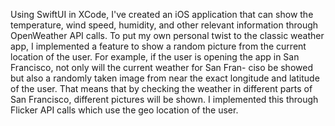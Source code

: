 Using SwiftUI in XCode, I've created an iOS application that can show the temperature, wind speed, humidity, 
and other relevant information through OpenWeather API calls. To put my own personal twist to the classic
weather app, I implemented a feature to show a random picture from the current location of the user. For
example, if the user is opening the app in San Francisco, not only will the current weather for San Fran-
ciso be showed but also a randomly taken image from near the exact longitude and latitude of the user. That
means that by checking the weather in different parts of San Francisco, different pictures will be shown.
I implemented this through Flicker API calls which use the geo location of the user.
